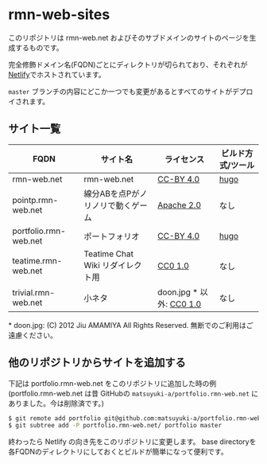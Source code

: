 rmn-web-sites
=============

このリポジトリは rmn-web.net およびそのサブドメインのサイトのページを生成するものです。

完全修飾ドメイン名(FQDN)ごとにディレクトリが切られており、それぞれが[Netlify](https://netlify.com/)でホストされています。

`master` ブランチの内容にどこか一つでも変更があるとすべてのサイトがデプロイされます。


サイト一覧
-----------------

| FQDN | サイト名 | ライセンス | ビルド方式/ツール |
| ---- | -------- | ---------- | ---------- |
| rmn-web.net | rmn-web.net | [CC-BY 4.0](https://creativecommons.org/licenses/by/4.0/deed.ja) | [hugo](https://gohugo.io/) |
| pointp.rmn-web.net | 線分ABを点Pがノリノリで動くゲーム | [Apache 2.0](https://github.com/matsuyuki-a/rmn-web-sites/blob/master/pointp.rmn-web.net/LICENSE) | なし |
| portfolio.rmn-web.net | ポートフォリオ | [CC-BY 4.0](https://creativecommons.org/licenses/by/4.0/deed.ja) | [hugo](https://gohugo.io/) |
| teatime.rmn-web.net | Teatime Chat Wiki リダイレクト用 | [CC0 1.0](https://creativecommons.org/publicdomain/zero/1.0/deed.ja) | なし |
| trivial.rmn-web.net | 小ネタ | doon.jpg * 以外: [CC0 1.0](https://creativecommons.org/publicdomain/zero/1.0/deed.ja) | なし |

\* doon.jpg: (C) 2012 Jiu AMAMIYA All Rights Reserved. 無断でのご利用はご遠慮ください。

他のリポジトリからサイトを追加する
----------------

下記は portfolio.rmn-web.net をこのリポジトリに追加した時の例 (portfolio.rmn-web.net は昔 GitHubの `matsuyuki-a/portfolio.rmn-web.net` にありました。今は削除済です。)

``` sh
$ git remote add portfolio git@github.com:matsuyuki-a/portfolio.rmn-web.net.git
$ git subtree add -P portfolio.rmn-web.net/ portfolio master
```

終わったら Netlify の向き先をこのリポジトリに変更します。 base directoryを各FQDNのディレクトリにしておくとビルドが簡単になって便利です。


